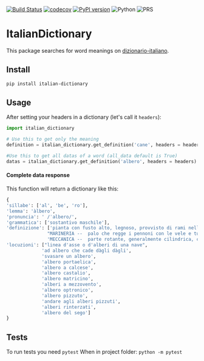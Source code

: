 [![Build Status](https://travis-ci.org/sphoneix22/italian_dictionary.svg?branch=master)](https://travis-ci.org/sphoneix22/italian_dictionary)
[![codecov](https://codecov.io/gh/sphoneix22/italian_dictionary/branch/master/graph/badge.svg)](https://codecov.io/gh/sphoneix22/italian_dictionary)
[![PyPI version](https://badge.fury.io/py/italian-dictionary.svg)](https://badge.fury.io/py/italian-dictionary)
![Python](https://img.shields.io/pypi/pyversions/Django.svg)
![PRS](https://img.shields.io/badge/PRs-Welcome-green.svg)


# ItalianDictionary

This package searches for word meanings on [dizionario-italiano](https://www.dizionario-italiano.it).
## Install
```bash
pip install italian-dictionary
```
## Usage

After setting your headers in a dictionary (let's call it `headers`):

```python
import italian_dictionary

# Use this to get only the meaning 
definition = italian_dictionary.get_definition('cane', headers = headers, limit=3, all_data=False) 

#Use this to get all datas of a word (all_data default is True)
datas = italian_dictionary.get_definition('albero', headers = headers)
```
 #### Complete data response
 This function will return a dictionary like this:
 ```python
{
'sillabe': ['al', 'be', 'ro'],
'lemma': 'àlbero', 
'pronuncia': ' /ˈalbero/', 
'grammatica': ['sostantivo maschile'], 
'definizione': ['pianta con fusto alto, legnoso, provvisto di rami nella parte superiore', 
                "MARINERIA --  palo che regge i pennoni con le vele e tutta l'attrezzatura", 
                'MECCANICA --  parte rotante, generalmente cilindrica, che, in una macchina, ha la funzione di trasmettere potenza meccanica da un organo a un altro'], 
'locuzioni': ["linea d'asse o d'alberi di una nave", 
              'ad albero che cade dàgli dàgli', 
              'svasare un albero', 
              'albero portaelica', 
              'albero a calcese', 
              'albero castalio', 
              'albero matricino', 
              'alberi a mezzovento', 
              'albero optronico', 
              'albero pizzuto', 
              'andare agli alberi pizzuti', 
              'alberi rinterzati', 
              'albero del sego'] 
}
```
## Tests
To run tests you need ```pytest```
When in project folder:
```python -m pytest```
